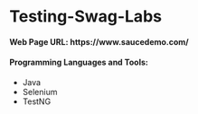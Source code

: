 # Testing-Swag-Labs

<h4>Web Page URL: https://www.saucedemo.com/</h4>
<h4>Programming Languages and Tools:</h4>
<ul>
  <li>Java</li>
  <li>Selenium</li>
  <li>TestNG</li>
</ul>
